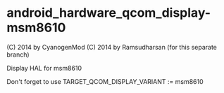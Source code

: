 android_hardware_qcom_display-msm8610
=====================================
(C) 2014 by CyanogenMod
(C) 2014 by Ramsudharsan (for this separate branch)

Display HAL for msm8610

Don't forget to use
TARGET_QCOM_DISPLAY_VARIANT := msm8610
